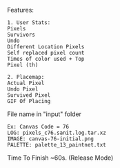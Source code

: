 Features:
```
1. User Stats:
Pixels
Survivors
Undo
Different Location Pixels
Self replaced pixel count
Times of color used + Top
Pixel (th)

2. Placemap:
Actual Pixel
Undo Pixel
Survived Pixel
GIF Of Placing
```

File name in "input" folder
```
Ex: Canvas Code = 76
LOG: pixels_c76.sanit.log.tar.xz
IMAGE: canvas-76-initial.png
PALETTE: palette_13_paintnet.txt
```

Time To Finish ~60s. (Release Mode)
